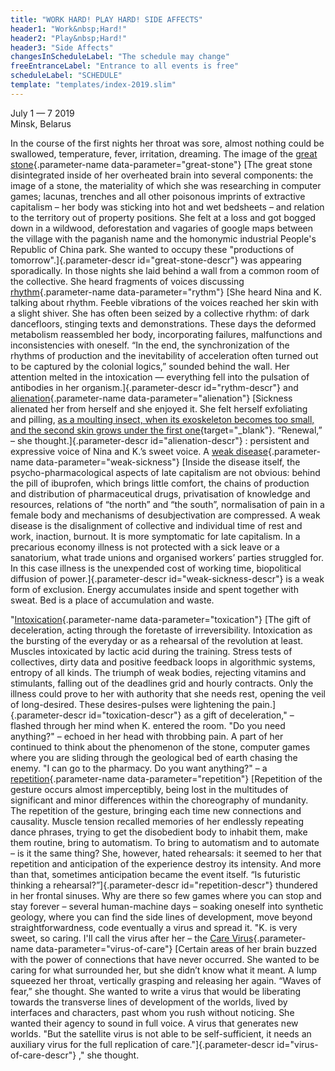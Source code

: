 ```yaml
---
title: "WORK HARD! PLAY HARD! SIDE AFFECTS"
header1: "Work&nbsp;Hard!"
header2: "Play&nbsp;Hard!"
header3: "Side Affects"
changesInScheduleLabel: "The schedule may change"
freeEntranceLabel: "Entrance to all events is free"
scheduleLabel: "SCHEDULE"
template: "templates/index-2019.slim" 
---
```


July 1 &mdash; 7 2019  
Minsk, Belarus

In the course of the first nights her throat was sore, almost nothing could be swallowed, temperature, fever, irritation, dreaming. The image of the [great stone](#){.parameter-name data-parameter="great-stone"}
[The great stone disintegrated inside of her overheated brain into several components: the image of a stone, the materiality of which she was researching in computer games; lacunas, trenches and all other poisonous imprints of extractive capitalism – her body was sticking into hot and wet bedsheets – and relation to the territory out of property positions. She felt at a loss and got bogged down in a wildwood, deforestation and vagaries of google maps between the village with the paganish name and the homonymic industrial People's Republic of China park. She wanted to occupy these "productions of tomorrow".]{.parameter-descr id="great-stone-descr"}
was appearing sporadically. In those nights she laid behind a wall from a common room of the collective. She heard fragments of voices discussing [rhythm](#){.parameter-name data-parameter="rythm"}
[She heard Nina and K. talking about rhythm. Feeble vibrations of the voices reached her skin with a slight shiver. She has often been seized by a collective rhythm: of dark dancefloors, stinging texts and demonstrations. These days the deformed metabolism reassembled her body, incorporating failures, malfunctions and inconsistencies with oneself. “In the end, the synchronization of the rhythms of production and the inevitability of acceleration often turned out to be captured by the colonial logics,” sounded behind the wall. Her attention melted in the intoxication —  everything fell into the pulsation of antibodies in her organism.]{.parameter-descr id="rythm-descr"}
and [alienation](#){.parameter-name data-parameter="alienation"}
[Sickness alienated her from herself and she enjoyed it. She felt herself exfoliating and pilling, [as a moulting insect, when its exoskeleton becomes too small, and the second skin grows under the first one](https://commons.wikimedia.org/wiki/File:Cicada_molting_animated-2.gif?uselang=ru){target="_blank"}. “Renewal,” – she thought.]{.parameter-descr id="alienation-descr"}
: persistent and expressive voice of Nina and K.’s sweet voice. A [weak disease](#){.parameter-name data-parameter="weak-sickness"}
[Inside the disease itself, the psycho-pharmacological aspects of late capitalism are not obvious: behind the pill of ibuprofen, which brings little comfort, the chains of production and distribution of pharmaceutical drugs, privatisation of knowledge and resources, relations of “the north” and “the south”, normalisation of pain in a female body and mechanisms of desubjectivation are compressed. A weak disease is the disalignment of collective and individual time of rest and work, inaction, burnout. It is more symptomatic for late capitalism. In a precarious economy illness is not protected with a sick leave or a sanatorium, what trade unions and organised workers’ parties struggled for. In this case illness is the unexpended cost of working time, biopolitical diffusion of power.]{.parameter-descr id="weak-sickness-descr"}
is a weak form of exclusion. Energy accumulates inside and spent together with sweat. Bed is a place of accumulation and waste. 

"[Intoxication](#){.parameter-name data-parameter="toxication"}
[The gift of deceleration, acting through the foretaste of irreversibility. Intoxication as the bursting of the everyday or as a rehearsal of the revolution at least. Muscles intoxicated by lactic acid during the training. Stress tests of collectives, dirty data and positive feedback loops in algorithmic systems, entropy of all kinds. The triumph of weak bodies, rejecting vitamins and stimulants, falling out of the deadlines grid and hourly contracts. Only the illness could prove to her with authority that she needs rest, opening the veil of long-desired. These desires-pulses were lightening the pain.]{.parameter-descr id="toxication-descr"}
as a gift of deceleration," – flashed through her mind when K. entered the room. "Do you need anything?" – echoed in her head with throbbing pain. A part of her continued to think about the phenomenon of the stone, computer games where you are sliding through the geological bed of earth chasing the enemy. "I can go to the pharmacy. Do you want anything?" – a [repetition](#){.parameter-name data-parameter="repetition"}
[Repetition of the gesture occurs almost imperceptibly, being lost in the multitudes of significant and minor differences within the choreography of mundanity. The repetition of the gesture, bringing each time new connections and causality. Muscle tension recalled memories of her endlessly repeating dance phrases, trying to get the disobedient body to inhabit them, make them routine, bring to automatism. To bring to automatism and to automate – is it the same thing? She, however, hated rehearsals: it seemed to her that repetition and anticipation of the experience destroy its intensity. And more than that, sometimes anticipation became the event itself. “Is futuristic thinking a rehearsal?”]{.parameter-descr id="repetition-descr"}
thundered in her frontal sinuses. Why are there so few games where you can stop and stay forever – several human-machine days – soaking oneself into synthetic geology, where you can find the side lines of development, move beyond straightforwardness, code eventually a virus and spread it. "K. is very sweet, so caring. I'll call the virus after her – the [Care Virus](#){.parameter-name data-parameter="virus-of-care"}
[Certain areas of her brain buzzed with the power of connections that have never occurred. She wanted to be caring for what surrounded her, but she didn’t know what it meant. A lump squeezed her throat, vertically grasping and releasing her again. “Waves of fear,” she thought. She wanted to write a virus that would be liberating towards the transverse lines of development of the worlds, lived by interfaces and characters, past whom you rush without noticing. She wanted their agency to sound in full voice. A virus that generates new worlds. "But the satellite virus is not able to be self-sufficient, it needs an auxiliary virus for the full replication of care."]{.parameter-descr id="virus-of-care-descr"}
," she thought.


